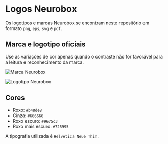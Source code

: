 # Logos Neurobox

Os logotipos e marcas Neurobox se encontram neste repositório em formato `png`, `eps`, `svg` e `pdf`.

## Marca e logotipo oficiais

Use as variações de cor apenas quando o contraste não for favorável para a leitura e reconhecimento da marca.

![Marca Neurobox](https://cloud.githubusercontent.com/assets/62244/4222576/f0a64342-3914-11e4-9f8a-b2e322fca5c7.png)

![Logotipo Neurobox](https://cloud.githubusercontent.com/assets/62244/4222596/11eae18e-3915-11e4-986a-595e8bb023de.png)

## Cores

- Roxo: `#b48de8`
- Cinza: `#666666`
- Roxo escuro: `#9675c3`
- Roxo mais escuro: `#725995`

A tipografia utilizada é `Helvetica Neue Thin`.
